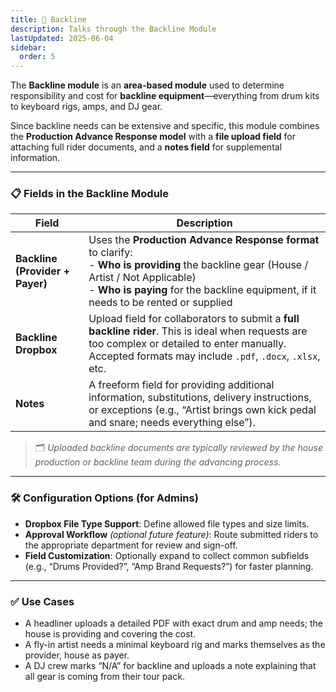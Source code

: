```yaml
---
title: 🥁 Backline
description: Talks through the Backline Module
lastUpdated: 2025-06-04
sidebar:
  order: 5
---
```


The **Backline module** is an **area-based module** used to determine responsibility and cost for **backline equipment**—everything from drum kits to keyboard rigs, amps, and DJ gear.

Since backline needs can be extensive and specific, this module combines the **Production Advance Response model** with a **file upload field** for attaching full rider documents, and a **notes field** for supplemental information.

---

### 📋 Fields in the Backline Module

| Field                           | Description                                                                                                                                                                                                                           |
| ------------------------------- | ------------------------------------------------------------------------------------------------------------------------------------------------------------------------------------------------------------------------------------- |
| **Backline (Provider + Payer)** | Uses the **Production Advance Response format** to clarify: <br> - **Who is providing** the backline gear (House / Artist / Not Applicable) <br> - **Who is paying** for the backline equipment, if it needs to be rented or supplied |
| **Backline Dropbox**            | Upload field for collaborators to submit a **full backline rider**. This is ideal when requests are too complex or detailed to enter manually. Accepted formats may include `.pdf`, `.docx`, `.xlsx`, etc.                            |
| **Notes**                       | A freeform field for providing additional information, substitutions, delivery instructions, or exceptions (e.g., “Artist brings own kick pedal and snare; needs everything else”).                                                   |

> 🗂️ _Uploaded backline documents are typically reviewed by the house production or backline team during the advancing process._

---

### 🛠️ Configuration Options (for Admins)

- **Dropbox File Type Support**: Define allowed file types and size limits.
- **Approval Workflow** _(optional future feature)_: Route submitted riders to the appropriate department for review and sign-off.
- **Field Customization**: Optionally expand to collect common subfields (e.g., “Drums Provided?”, “Amp Brand Requests?”) for faster planning.

---

### ✅ Use Cases

- A headliner uploads a detailed PDF with exact drum and amp needs; the house is providing and covering the cost.
- A fly-in artist needs a minimal keyboard rig and marks themselves as the provider, house as payer.
- A DJ crew marks “N/A” for backline and uploads a note explaining that all gear is coming from their tour pack.
